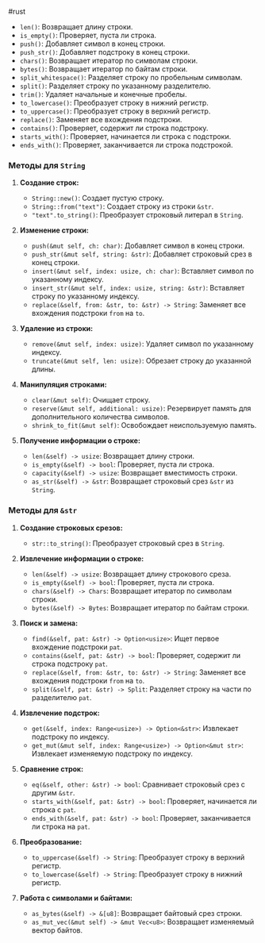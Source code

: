 #rust 

- `len()`: Возвращает длину строки.
- `is_empty()`: Проверяет, пуста ли строка.
- `push()`: Добавляет символ в конец строки.
- `push_str()`: Добавляет подстроку в конец строки.
- `chars()`: Возвращает итератор по символам строки.
- `bytes()`: Возвращает итератор по байтам строки.
- `split_whitespace()`: Разделяет строку по пробельным символам.
- `split()`: Разделяет строку по указанному разделителю.
- `trim()`: Удаляет начальные и конечные пробелы.
- `to_lowercase()`: Преобразует строку в нижний регистр.
- `to_uppercase()`: Преобразует строку в верхний регистр.
- `replace()`: Заменяет все вхождения подстроки.
- `contains()`: Проверяет, содержит ли строка подстроку.
- `starts_with()`: Проверяет, начинается ли строка с подстроки.
- `ends_with()`: Проверяет, заканчивается ли строка подстрокой.

### Методы для `String`

1. **Создание строк:**
    
    - `String::new()`: Создает пустую строку.
    - `String::from("text")`: Создает строку из строки `&str`.
    - `"text".to_string()`: Преобразует строковый литерал в `String`.
2. **Изменение строки:**
    
    - `push(&mut self, ch: char)`: Добавляет символ в конец строки.
    - `push_str(&mut self, string: &str)`: Добавляет строковый срез в конец строки.
    - `insert(&mut self, index: usize, ch: char)`: Вставляет символ по указанному индексу.
    - `insert_str(&mut self, index: usize, string: &str)`: Вставляет строку по указанному индексу.
    - `replace(&self, from: &str, to: &str) -> String`: Заменяет все вхождения подстроки `from` на `to`.
3. **Удаление из строки:**
    
    - `remove(&mut self, index: usize)`: Удаляет символ по указанному индексу.
    - `truncate(&mut self, len: usize)`: Обрезает строку до указанной длины.
4. **Манипуляция строками:**
    
    - `clear(&mut self)`: Очищает строку.
    - `reserve(&mut self, additional: usize)`: Резервирует память для дополнительного количества символов.
    - `shrink_to_fit(&mut self)`: Освобождает неиспользуемую память.
5. **Получение информации о строке:**
    
    - `len(&self) -> usize`: Возвращает длину строки.
    - `is_empty(&self) -> bool`: Проверяет, пуста ли строка.
    - `capacity(&self) -> usize`: Возвращает вместимость строки.
    - `as_str(&self) -> &str`: Возвращает строковый срез `&str` из `String`.

### Методы для `&str`

1. **Создание строковых срезов:**
    
    - `str::to_string()`: Преобразует строковый срез в `String`.
2. **Извлечение информации о строке:**
    
    - `len(&self) -> usize`: Возвращает длину строкового среза.
    - `is_empty(&self) -> bool`: Проверяет, пуста ли строка.
    - `chars(&self) -> Chars`: Возвращает итератор по символам строки.
    - `bytes(&self) -> Bytes`: Возвращает итератор по байтам строки.
3. **Поиск и замена:**
    
    - `find(&self, pat: &str) -> Option<usize>`: Ищет первое вхождение подстроки `pat`.
    - `contains(&self, pat: &str) -> bool`: Проверяет, содержит ли строка подстроку `pat`.
    - `replace(&self, from: &str, to: &str) -> String`: Заменяет все вхождения подстроки `from` на `to`.
    - `split(&self, pat: &str) -> Split`: Разделяет строку на части по разделителю `pat`.
4. **Извлечение подстрок:**
    
    - `get(&self, index: Range<usize>) -> Option<&str>`: Извлекает подстроку по индексу.
    - `get_mut(&mut self, index: Range<usize>) -> Option<&mut str>`: Извлекает изменяемую подстроку по индексу.
5. **Сравнение строк:**
    
    - `eq(&self, other: &str) -> bool`: Сравнивает строковый срез с другим `&str`.
    - `starts_with(&self, pat: &str) -> bool`: Проверяет, начинается ли строка с `pat`.
    - `ends_with(&self, pat: &str) -> bool`: Проверяет, заканчивается ли строка на `pat`.
6. **Преобразование:**
    
    - `to_uppercase(&self) -> String`: Преобразует строку в верхний регистр.
    - `to_lowercase(&self) -> String`: Преобразует строку в нижний регистр.
7. **Работа с символами и байтами:**
    
    - `as_bytes(&self) -> &[u8]`: Возвращает байтовый срез строки.
    - `as_mut_vec(&mut self) -> &mut Vec<u8>`: Возвращает изменяемый вектор байтов.